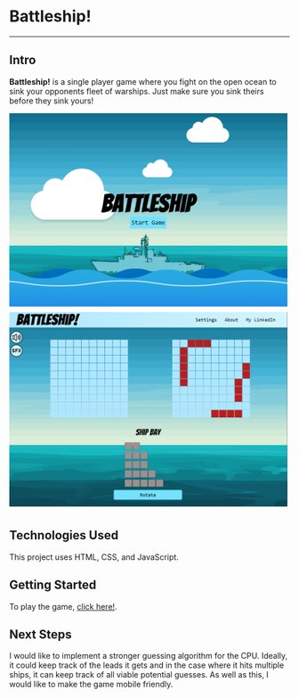 # Battleship!
---
## Intro

**Battleship!**  is a single player game where you fight on the open ocean to sink your opponents fleet of warships. Just make sure you sink theirs before they sink yours!
<br>
<div id='imgBox'>
    <img class='screenshot' src="./Files/BattleshipScreenshot2.png"/>
    <img class='screenshot' src="./Files/BattleshipScreenshot1.png"/>
</div>
<style>
    #imgBox{
        display: flex;
        flex-wrap: wrap;
        justify-content: space-between;
    }
    .screenshot{
        display: block;
        width: 500px;
        margin-bottom: 10px;
    }
</style>

## Technologies Used
This project uses HTML, CSS, and JavaScript. 

## Getting Started
To play the game, [click here!](https://reidwids.github.io/Battleship/).

## Next Steps
I would like to implement a stronger guessing algorithm for the CPU. Ideally, it could keep track of the leads it gets and in the case where it hits multiple ships, it can keep track of all viable potential guesses. As well as this, I would like to make the game mobile friendly.